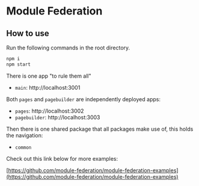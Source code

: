 # Module Federation

## How to use

Run the following commands in the root directory.

```bash
npm i
npm start
```

There is one app "to rule them all"

- `main`: http://localhost:3001

Both `pages` and `pagebuilder` are independently deployed apps:

- `pages`: http://localhost:3002
- `pagebuilder`: http://localhost:3003

Then there is one shared package that all packages make use of, this holds the navigation:

- `common`

Check out this link below for more examples:

[https://github.com/module-federation/module-federation-examples](https://github.com/module-federation/module-federation-examples)
